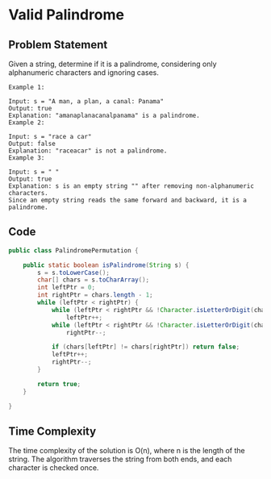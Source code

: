 # Valid Palindrome

## Problem Statement

Given a string, determine if it is a palindrome, considering only alphanumeric characters and ignoring cases.

```agsl
Example 1:

Input: s = "A man, a plan, a canal: Panama"
Output: true
Explanation: "amanaplanacanalpanama" is a palindrome.
Example 2:

Input: s = "race a car"
Output: false
Explanation: "raceacar" is not a palindrome.
Example 3:

Input: s = " "
Output: true
Explanation: s is an empty string "" after removing non-alphanumeric characters.
Since an empty string reads the same forward and backward, it is a palindrome.
```

## Code

```java
public class PalindromePermutation {

    public static boolean isPalindrome(String s) {
        s = s.toLowerCase();
        char[] chars = s.toCharArray();
        int leftPtr = 0;
        int rightPtr = chars.length - 1;
        while (leftPtr < rightPtr) {
            while (leftPtr < rightPtr && !Character.isLetterOrDigit(chars[leftPtr]))
                leftPtr++;
            while (leftPtr < rightPtr && !Character.isLetterOrDigit(chars[rightPtr]))
                rightPtr--;

            if (chars[leftPtr] != chars[rightPtr]) return false;
            leftPtr++;
            rightPtr--;
        }

        return true;
    }

}
```

## Time Complexity
The time complexity of the solution is O(n), where n is the length of the string. The algorithm traverses the string from both ends, and each character is checked once.